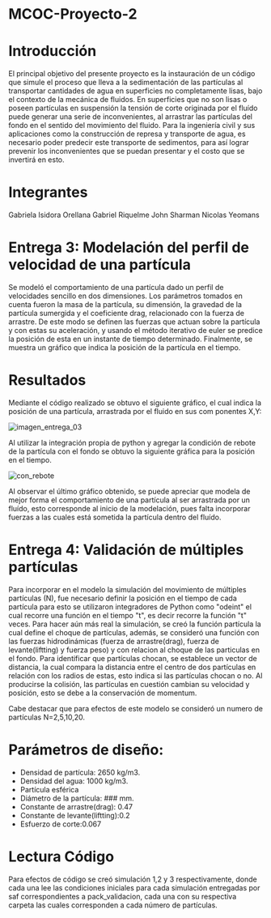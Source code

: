 # MCOC-Proyecto-2

Introducción
==============

El principal objetivo del presente proyecto es la instauración de un código que simule el proceso que lleva a la sedimentación de las partículas al transportar cantidades de agua en superficies no completamente lisas, bajo el contexto de la mecánica de fluidos. En superficies que no son lisas o poseen partículas en suspensión la tensión de corte originada por el fluído puede generar una serie de inconvenientes, al arrastrar las partículas del fondo en el sentido del movimiento del fluido. Para la ingeniería civil y sus aplicaciones como la construcción de represa y transporte de agua, es necesario poder predecir este transporte de sedimentos, para así lograr prevenir los inconvenientes que se puedan presentar y el costo que se invertirá en esto. 

Integrantes
==============

Gabriela Isidora Orellana
Gabriel Riquelme
John Sharman
Nicolas Yeomans

Entrega 3: Modelación del perfil de velocidad de una partícula 
==============
Se modeló el comportamiento de una partícula dado un perfil de velocidades sencillo en dos dimensiones. Los parámetros tomados en cuenta fueron la masa de la partícula, su dimensión, la gravedad de la partícula sumergida y el coeficiente drag, relacionado con la fuerza de arrastre. De este modo se definen las fuerzas que actuan sobre la partícula y con estas su aceleración, y usando el método iterativo de euler se predice la posición de esta en un instante de tiempo determinado. Finalmente, se muestra un gráfico que indica la posición de la partícula en el tiempo. 

Resultados
==============

Mediante el código realizado se obtuvo el siguiente gráfico, el cual indica la posición de una partícula, arrastrada por el fluido en sus com ponentes X,Y:

![imagen_entrega_03](https://user-images.githubusercontent.com/53490100/66011537-ee42df80-e499-11e9-8348-09c269d8cbe5.PNG)

Al utilizar la integración propia de python y agregar la condición de rebote de la partícula con el fondo se obtuvo la siguiente gráfica para la posición en el tiempo.

![con_rebote](https://user-images.githubusercontent.com/53490100/66012138-4f6bb280-e49c-11e9-9af2-b6b18cd7ac7f.PNG)

Al observar el último gráfico obtenido, se puede apreciar que modela de mejor forma el comportamiento de una partícula al ser arrastrada por un fluído, esto corresponde al inicio de la modelación, pues falta incorporar fuerzas a las cuales está sometida la partícula dentro del fluído.

Entrega 4: Validación de múltiples partículas 
==============
Para incorporar en el modelo la simulación del movimiento de múltiples partículas (N), fue necesario definir la posición en el tiempo de cada partícula para esto se utilizaron integradores de Python como "odeint" el cual recorre una función en el tiempo "t", es decir recorre la función "t" veces. Para hacer aún más real la simulación, se creó la función partícula la cual define el choque de partículas, además, se consideró una función con las fuerzas hidrodinámicas (fuerza de arrastre(drag), fuerza de levante(liftting) y fuerza peso) y con relacion al choque de las particulas en el fondo.
Para identificar que partículas chocan, se establece un vector de distancia, la cual compara la distancia entre el centro de dos partículas en relación con los radios de estas, esto indica si las partículas chocan o no. Al producirse la colisión, las partículas en cuestión cambian su velocidad y posición, esto se debe a la conservación de momentum.

Cabe destacar que para efectos de este modelo se consideró un numero de partículas N=2,5,10,20.

Parámetros de diseño:
===============
- Densidad de partícula:  2650 kg/m3. 
- Densidad del agua: 1000 kg/m3.
- Partícula esférica
- Diámetro de la partícula: ### mm.
- Constante de arrastre(drag): 0.47 
- Constante de levante(liftting):0.2
- Esfuerzo de corte:0.067

Lectura Código
=================
Para efectos de código se creó simulación 1,2 y 3 respectivamente, donde cada una lee las condiciones iniciales para cada simulación entregadas por saf correspondientes a pack_validacion, cada una con su respectiva carpeta las cuales corresponden a cada número de partículas.

